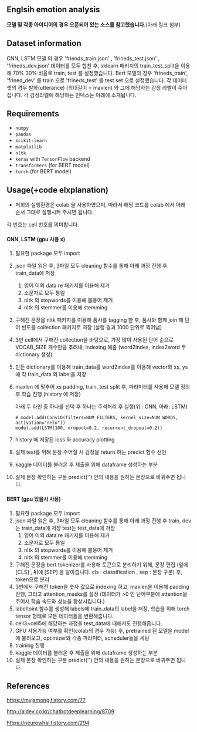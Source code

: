## Englsih emotion analysis

**모델 및 각종 아이디어의 경우 오픈되어 있는 소스를 참고했습니다.**(아래 링크 첨부)

## Dataset information

CNN, LSTM 모델 의 경우 'friends_train.json' , 'frineds_test.json' , 'frineds_dev.json' 데이터를 모두 합친 후,  sklearn 패키지의 train_test_split을 이용해 70% 30% 비율로 train, test 를 설정했습니다. Bert 모델의 경우 'frineds_train', 'frined_dev' 를 train 으로 'frineds_test'  를 test set 으로 설정했습니다. 각 데이터셋의 경우 발화(utterance) (최대길이  = maxlen) 와 그에 해당하는 감정 라벨이 주어집니다. 각 감정라벨에 해당하는 인덱스는 아래에 소개됩니다.

## Requirements

- `numpy`
- `pandas`
- `scikit-learn`
- `matplotlib`
- `nltk`
- `keras` with `TensorFlow` backend
- `transformers` (for BERT model)
- `torch` (for BERT model)

## Usage(+code elxplanation)

- 저희의 실행환경은 colab 을 사용하였으며, 따라서 해당 코드를 colab 에서 아래 순서 그대로 실행시켜 주시면 됩니다.

각 번호는 cell 번호를 의미합니다.

#### CNN, LSTM (gpu 사용 x)

1. 필요한 package 모두 import

2. json 파일 읽은 후, 3파일 모두 cleaning 함수를 통해 아래 과정 진행 후 train_data에 저장

   1. 영어 이외 data re 패키지를 이용해 제거
   2. 소문자로 모두 통일
   3. nltk 의 stopwords를 이용해 불용어 제거
   4. nltk 의 stemmer를 이용해 stemming

3. 구해진 문장을 nltk 패키지를 이용해 품사를 tagging 한 후, 품사와 함께 join 해 단어 빈도를 collection 패키지로 저장 (실행 경과 1000 단위로 찍어냄)

4. 3번 cell에서 구해진 collection을 바탕으로, 가장 많이 사용된 단어 순으로 VOCAB_SIZE 개수만큼 추려내, indexing 해줌 (word2index,  index2word 두 dictionary 생성)

5. 만든 dictionary를 이용해 train_data를 word2index를 이용해 vector화 xs, ys 에 각 train_data 와 label을 저장

6. maxlen 에 맞추어 xs padding, train, test split 후, 파라미터를 사용해 모델 정의후 학습 진행 (history 에 저장)

   아래 두 라인 중 하나를 선택 후 하나는 주석처리 후 실행(위 : CNN, 아래: LSTM)

   ```
   # model.add(Conv1D(filters=NUM_FILTERS, kernel_size=NUM_WORDS, activation="relu"))
   model.add(LSTM(100, dropout=0.2, recurrent_dropout=0.2)) 
   ```

7. history 에 저장된 loss 와 accuracy plotting

8. 실제 test를 위해 문장 주어질 시 감정을 return 하는 predict 함수 선언

9. kaggle 데이터를 불러온 후 제출을 위해 dataframe 생성하는 부분

10. 실제 문장 확인하는 구문 predict('') 안의 내용을 원하는 문장으로 바꿔주면 됩니다.

#### BERT (gpu 있을시 사용)

1. 필요한 package 모두 import
2. json 파일 읽은 후, 3파일 모두 cleaning 함수를 통해 아래 과정 진행 후 train, dev는 train_data에 저장 test는 test_data에 저장
   1. 영어 이외 data re 패키지를 이용해 제거
   2. 소문자로 모두 통일
   3. nltk 의 stopwords를 이용해 불용어 제거
   4. nltk 의 stemmer를 이용해 stemming
3. 구해진 문장을 bert tokenizer를 사용해 토큰으로 분리하기 위해, 문장 편집 (앞에 [CLS] , 뒤에 [SEP] 을 달아줍니다. cls : classification , sep : 문장 구분) 후, token으로 분리
4. 3번에서 구해진 token을 숫자 값으로 indexing 하고, maxlen을 이용해 padding 진행, 그리고 attention_masks를 설정 (데이터가 >0 인 단어부분에 attention을 주어서 학습 속도와 성능을 향상시킵니다.)
5. labeltoint 함수를 생성해 labels에 train_data의 label을 저장, 학습을 위해 torch tensor 형태로 모든 데이터들을 변환해줍니다.
6. cell3~cell5에 해당하는 과정을 test_data에 대해서도 진행해줍니다.
7. GPU 사용가능 여부를 확인(colab의 경우 가능) 후, pretrained 된 모델을 model에 불러오고, optimizer와 각종 파라미터, scheduler들을 세팅
8. training 진행
9. kaggle 데이터를 불러온 후 제출을 위해 dataframe 생성하는 부분
10. 실제 문장 확인하는 구문 predict('') 안의 내용을 원하는 문장으로 바꿔주면 됩니다.

## References

https://myjamong.tistory.com/77

http://aidev.co.kr/chatbotdeeplearning/8709

https://neurowhai.tistory.com/294


